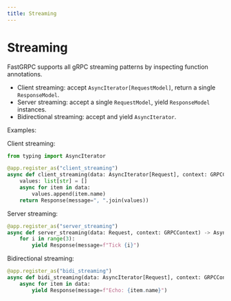 ```yaml
---
title: Streaming
---
```


# Streaming

FastGRPC supports all gRPC streaming patterns by inspecting function annotations.

- Client streaming: accept `AsyncIterator[RequestModel]`, return a single `ResponseModel`.
- Server streaming: accept a single `RequestModel`, yield `ResponseModel` instances.
- Bidirectional streaming: accept and yield `AsyncIterator`.

Examples:

Client streaming:

```python
from typing import AsyncIterator

@app.register_as("client_streaming")
async def client_streaming(data: AsyncIterator[Request], context: GRPCContext) -> Response:
    values: list[str] = []
    async for item in data:
        values.append(item.name)
    return Response(message=", ".join(values))
```

Server streaming:

```python
@app.register_as("server_streaming")
async def server_streaming(data: Request, context: GRPCContext) -> AsyncIterator[Response]:
    for i in range(3):
        yield Response(message=f"Tick {i}")
```

Bidirectional streaming:

```python
@app.register_as("bidi_streaming")
async def bidi_streaming(data: AsyncIterator[Request], context: GRPCContext) -> AsyncIterator[Response]:
    async for item in data:
        yield Response(message=f"Echo: {item.name}")
```

